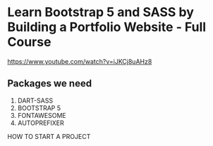 # Learn Bootstrap 5 and SASS by Building a Portfolio Website - Full Course


https://www.youtube.com/watch?v=iJKCj8uAHz8

## Packages we need 

1. DART-SASS
2. BOOTSTRAP 5
3. FONTAWESOME
4. AUTOPREFIXER

HOW TO START A PROJECT

